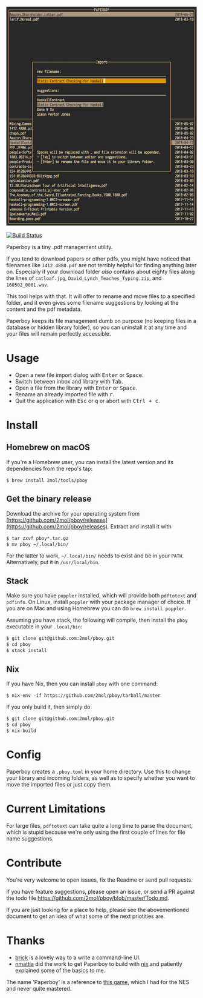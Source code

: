 ![import screen](https://raw.githubusercontent.com/2mol/pboy/master/doc/import.png)

[![Build Status](https://travis-ci.org/2mol/pboy.svg?branch=master)](https://travis-ci.org/2mol/pboy)

Paperboy is a tiny .pdf management utility.

If you tend to download papers or other pdfs, you might have noticed that filenames like `1412.4880.pdf` are not terribly helpful for finding anything later on. Especially if your download folder _also_ contains about eighty files along the lines of `catloaf.jpg`, `David_Lynch_Teaches_Typing.zip`, and `160502_0001.wav`.

This tool helps with that. It will offer to rename and move files to a specified folder, and it even gives some filename suggestions by looking at the content and the pdf metadata.

Paperboy keeps its file management dumb on purpose (no keeping files in a database or hidden library folder), so you can uninstall it at any time and your files will remain perfectly accessible.

# Usage

- Open a new file import dialog with <kbd>Enter</kbd> or <kbd>Space</kbd>.
- Switch between inbox and library with <kbd>Tab</kbd>.
- Open a file from the library with <kbd>Enter</kbd> or <kbd>Space</kbd>.
- Rename an already imported file with <kbd>r</kbd>.
- Quit the application with <kbd>Esc</kbd> or <kbd>q</kbd> or abort with <kbd>Ctrl + c</kbd>.

# Install

## Homebrew on macOS

If you're a Homebrew user, you can install the latest version and its dependencies from the repo's tap:

```
$ brew install 2mol/tools/pboy
```

## Get the binary release

Download the archive for your operating system from [https://github.com/2mol/pboy/releases](https://github.com/2mol/pboy/releases). Extract and install it with

```
$ tar zxvf pboy*.tar.gz
$ mv pboy ~/.local/bin/
```

For the latter to work, `~/.local/bin/` needs to exist and be in your `PATH`. Alternatively, put it in `/usr/local/bin`.

## Stack

Make sure you have `poppler` installed, which will provide both `pdftotext` and `pdfinfo`. On Linux, install `poppler` with your package manager of choice. If you are on Mac and using Homebrew you can do `brew install poppler`.

Assuming you have stack, the following will compile, then install the `pboy` executable in your `.local/bin`:

```
$ git clone git@github.com:2mol/pboy.git
$ cd pboy
$ stack install
```

## Nix

If you have Nix, then you can install `pboy` with one command:

```
$ nix-env -if https://github.com/2mol/pboy/tarball/master
```

If you only build it, then simply do

```
$ git clone git@github.com:2mol/pboy.git
$ cd pboy
$ nix-build
```

# Config

Paperboy creates a `.pboy.toml` in your home directory. Use this to change your library and incoming folders, as well as to specify whether you want to move the imported files or just copy them.

# Current Limitations

For large files, `pdftotext` can take quite a long time to parse the document, which is stupid because we're only using the first couple of lines for file name suggestions.

# Contribute

You're very welcome to open issues, fix the Readme or send pull requests.

If you have feature suggestions, please open an issue, or send a PR against the todo file https://github.com/2mol/pboy/blob/master/Todo.md.

If you are just looking for a place to help, please see the abovementioned document to get an idea of what some of the next priotities are.

# Thanks

- [brick](https://github.com/jtdaugherty/brick) is a lovely way to a write a command-line UI.
- [nmattia](https://github.com/nmattia) did the work to get Paperboy to build with [nix](https://github.com/NixOS/nix) and patiently explained some of the basics to me.

The name 'Paperboy' is a reference to [this game](https://en.wikipedia.org/wiki/Paperboy_(video_game)), which I had for the NES and never quite mastered.
